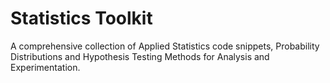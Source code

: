 # Statistics Toolkit
A comprehensive collection of Applied Statistics code snippets, Probability Distributions and Hypothesis Testing Methods for Analysis and Experimentation.
